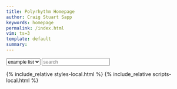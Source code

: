 ```yaml
---
title: Polyrhythm Homepage
author: Craig Stuart Sapp
keywords: homepage
permalink: /index.html
vim: ts=3
template: default
summary: 
---
```



<select onchange="doSearch();" id="table-scope">
	<option value="example">example list</option>
	<option value="work">work list</option>
</select>

<input id="search" placeholder="search" value="" autocomplete="off">

<span id="search-count"></span>

<div id="list"></div>

{% include_relative styles-local.html %}
{% include_relative scripts-local.html %}

